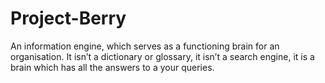 # Project-Berry
An information engine, which serves as a functioning brain for an organisation. It isn’t a dictionary or glossary, it isn’t a search engine, it is a brain which has all the answers to a your queries.
